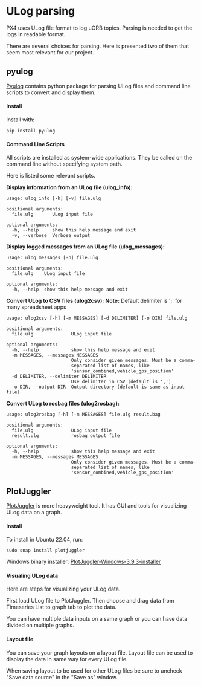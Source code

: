 # ULog parsing
PX4 uses ULog file format to log uORB topics. Parsing is needed to get the logs in readable format.

There are several choices for parsing. Here is presented two of them that seem most relevant for our project.

## pyulog

 [Pyulog](https://github.com/PX4/pyulog#scripts) contains python package for parsing ULog files and command line scripts to convert and display them.

#### Install

Install with:
```
pip install pyulog
```

#### Command Line Scripts

All scripts are installed as system-wide applications. They be called on the command line without specifying system path.

Here is listed some relevant scripts.

**Display information from an ULog file (ulog_info):**
```
usage: ulog_info [-h] [-v] file.ulg

positional arguments:
  file.ulg       ULog input file

optional arguments:
  -h, --help     show this help message and exit
  -v, --verbose  Verbose output
```

**Display logged messages from an ULog file (ulog_messages):**
```
usage: ulog_messages [-h] file.ulg

positional arguments:
  file.ulg    ULog input file

optional arguments:
  -h, --help  show this help message and exit
```

**Convert ULog to CSV files (ulog2csv):**
**Note:** Default delimiter is ';' for many spreadsheet apps
```
usage: ulog2csv [-h] [-m MESSAGES] [-d DELIMITER] [-o DIR] file.ulg

positional arguments:
  file.ulg              ULog input file

optional arguments:
  -h, --help            show this help message and exit
  -m MESSAGES, --messages MESSAGES
                        Only consider given messages. Must be a comma-
                        separated list of names, like
                        'sensor_combined,vehicle_gps_position'
  -d DELIMITER, --delimiter DELIMITER
                        Use delimiter in CSV (default is ',')
  -o DIR, --output DIR  Output directory (default is same as input file)
```

**Convert ULog to rosbag files (ulog2rosbag):**
```
usage: ulog2rosbag [-h] [-m MESSAGES] file.ulg result.bag

positional arguments:
  file.ulg              ULog input file
  result.ulg            rosbag output file

optional arguments:
  -h, --help            show this help message and exit
  -m MESSAGES, --messages MESSAGES
                        Only consider given messages. Must be a comma-
                        separated list of names, like
                        'sensor_combined,vehicle_gps_position'
```


## PlotJuggler
[PlotJuggler](https://github.com/facontidavide/PlotJuggler) is more heavyweight tool. It has GUI and tools for visualizing ULog data on a graph.

#### Install

To install in Ubuntu 22.04, run:
```
sudo snap install plotjuggler
```

Windows binary installer: [PlotJuggler-Windows-3.9.3-installer](https://github.com/facontidavide/PlotJuggler/releases/download/3.9.3/PlotJuggler-Windows-3.9.3-installer.exe)

#### Visualing ULog data

Here are steps for visualizing your ULog data.

First load ULog file to PlotJuggler. Then choose and drag data from Timeseries List to graph tab to plot the data. 

You can have multiple data inputs on a same graph or you can have data divided on multiple graphs. 

#### Layout file

You can save your graph layouts on a layout file. Layout file can be used to display the data in same way for every ULog file.

When saving layout to be used for other ULog files be sure to uncheck "Save data source" in the "Save as" window.